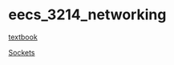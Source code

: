 # eecs_3214_networking

[textbook](https://github.com/capactiyvirus/eecs_3214_networking/blob/main/Textbook/Computer%20Networking%20-%20A%20Top%20Down%20Approach%2C%207th.pdf)


[Sockets](https://docs.python.org/3/library/socket.html)
